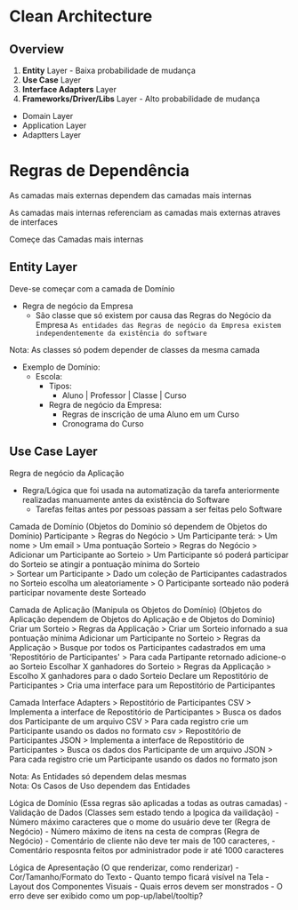 # Clean Architecture

## Overview
1. **Entity** Layer - Baixa probabilidade de mudança
2. **Use Case** Layer
3. **Interface Adapters** Layer
4. **Frameworks/Driver/Libs** Layer - Alto probabilidade de mudança


* Domain Layer
* Application Layer
* Adaptters Layer 

# Regras de Dependência
As camadas mais externas dependem das camadas mais internas

As camadas mais internas referenciam as camadas mais externas atraves de interfaces

Começe das Camadas mais internas

## Entity Layer
Deve-se começar com a camada de Domínio 
- Regra de negócio da Empresa
    - São classe que só existem por causa das Regras do Negócio da Empresa
 `As entidades das Regras de negócio da Empresa existem independentemente da existência do software`

 Nota: As classes só podem depender de classes da mesma camada

- Exemplo de Domínio:
    - Escola:
        - Tipos:
            - Aluno | Professor | Classe | Curso
        - Regra de negócio da Empresa:
            - Regras de inscrição de uma Aluno em um Curso
            - Cronograma do Curso

## Use Case Layer
Regra de negócio da Aplicação
- Regra/Lógica que foi usada na automatização da tarefa anteriormente realizadas manuamente antes da existência do Software 
    - Tarefas feitas antes por pessoas passam a ser feitas pelo Software




Camada de Domínio 
                (Objetos do Domínio só dependem de Objetos do Domínio)
    Participante
        > Regras do Negócio
            > Um Participante terá:
                > Um nome
                > Um email
                > Uma pontuação
    Sorteio
        > Regras do Negócio
            > Adicionar um Participante ao Sorteio
                > Um Participante só poderá participar do Sorteio se atingir a pontuação mínima do Sorteio  
            > Sortear um Participante
                > Dado um coleção de Participantes cadastrados no Sorteio escolha um aleatoriamente
                > O Participante sorteado não poderá participar novamente deste Sorteado

Camada de Aplicação 
                    (Manipula os Objetos do Domínio)
                    (Objetos do Aplicação dependem de Objetos do Aplicação e de Objetos do Domínio)
    Criar um Sorteio
        > Regras da Applicação
            > Criar um Sorteio infornado a sua pontuação mínima
    Adicionar um Participante no Sorteio
         > Regras da Applicação
            > Busque por todos os Participantes cadastrados em uma 'Repostitório de Participantes'
            > Para cada Partipante retornado adicione-o ao Sorteio
    Escolhar X ganhadores do Sorteio
        > Regras da Applicação
            > Escolho X ganhadores para o dado Sorteio
    Declare um Repostitório de Participantes
        > Cria uma interface para um Repostitório de Participantes

Camada Interface Adapters
    > Repostitório de Participantes CSV 
        > Implementa a interface de Repostitório de Participantes
            > Busca os dados dos Participante de um arquivo CSV
                > Para cada registro crie um Participante usando os dados no formato csv
    > Repostitório de Participantes JSON
        > Implementa a interface de Repostitório de Participantes
            > Busca os dados dos Participante de um arquivo JSON
                > Para cada registro crie um Participante usando os dados no formato json

Nota: As Entidades só dependem delas mesmas        
Nota: Os Casos de Uso dependem das Entidades


Lógica de Domínio (Essa regras são aplicadas a todas as outras camadas)
    - Validação de Dados (Classes sem estado tendo a lpogica da vailidação)
        - Número máximo caracteres que o mome do usuário deve ter (Regra de Negócio)
        - Número máximo de itens na cesta de compras (Regra de Negócio)
        - Comentário de cliente não deve ter mais de 100 caracteres,
        - Comentário resposnta feitos por administrador pode ir até 1000 caracteres

Lógica de Apresentação (O que renderizar, como renderizar)
    - Cor/Tamanho/Formato do Texto
    - Quanto tempo ficará visível na Tela
    - Layout dos Componentes Visuais
    - Quais erros devem ser monstrados
        - O erro deve ser exibido como um pop-up/label/tooltip?